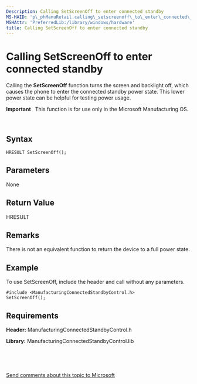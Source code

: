 ```yaml
---
Description: Calling SetScreenOff to enter connected standby
MS-HAID: 'p\_phManuRetail.calling\_setscreenoff\_to\_enter\_connected\_standby'
MSHAttr: 'PreferredLib:/library/windows/hardware'
title: Calling SetScreenOff to enter connected standby
---
```


# Calling SetScreenOff to enter connected standby


Calling the **SetScreenOff** function turns the screen and backlight off, which causes the phone to enter the connected standby power state. This lower power state can be helpful for testing power usage.

**Important**  
This function is for use only in the Microsoft Manufacturing OS.

 

## <span id="Syntax"></span><span id="syntax"></span><span id="SYNTAX"></span>Syntax


``` syntax
HRESULT SetScreenOff();
```

## <span id="Parameters"></span><span id="parameters"></span><span id="PARAMETERS"></span>Parameters


None

## <span id="Return_Value"></span><span id="return_value"></span><span id="RETURN_VALUE"></span>Return Value


HRESULT

## <span id="Remarks"></span><span id="remarks"></span><span id="REMARKS"></span>Remarks


There is not an equivalent function to return the device to a full power state.

## <span id="Example"></span><span id="example"></span><span id="EXAMPLE"></span>Example


To use SetScreenOff, include the header and call without any parameters.

``` syntax
#include <ManufacturingConnectedStandbyControl.h>
SetScreenOff();
```

## <span id="Requirements"></span><span id="requirements"></span><span id="REQUIREMENTS"></span>Requirements


**Header:** ManufacturingConnectedStandbyControl.h

**Library:** ManufacturingConnectedStandbyControl.lib

 

 

[Send comments about this topic to Microsoft](mailto:wsddocfb@microsoft.com?subject=Documentation%20feedback%20%5Bp_phManuRetail\p_phManuRetail%5D:%20Calling%20SetScreenOff%20to%20enter%20connected%20standby%20%20RELEASE:%20%284/11/2016%29&body=%0A%0APRIVACY%20STATEMENT%0A%0AWe%20use%20your%20feedback%20to%20improve%20the%20documentation.%20We%20don't%20use%20your%20email%20address%20for%20any%20other%20purpose,%20and%20we'll%20remove%20your%20email%20address%20from%20our%20system%20after%20the%20issue%20that%20you're%20reporting%20is%20fixed.%20While%20we're%20working%20to%20fix%20this%20issue,%20we%20might%20send%20you%20an%20email%20message%20to%20ask%20for%20more%20info.%20Later,%20we%20might%20also%20send%20you%20an%20email%20message%20to%20let%20you%20know%20that%20we've%20addressed%20your%20feedback.%0A%0AFor%20more%20info%20about%20Microsoft's%20privacy%20policy,%20see%20http://privacy.microsoft.com/default.aspx. "Send comments about this topic to Microsoft")



